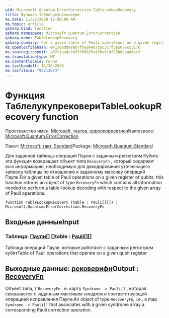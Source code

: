```yaml
---
uid: Microsoft.Quantum.ErrorCorrection.TableLookupRecovery
title: Функция Таблелукупрековери
ms.date: 11/25/2020 12:00:00 AM
ms.topic: article
qsharp.kind: function
qsharp.namespace: Microsoft.Quantum.ErrorCorrection
qsharp.name: TableLookupRecovery
qsharp.summary: For a given table of Pauli operations on a given register of qubits, this function returns an object of type `RecoveryFn` which contains all information needed to perform a table-lookup decoding with respect to the given array of Pauli operations.
ms.openlocfilehash: e4136add99ab7fb6904d7cac3c7f3e5076cc3176
ms.sourcegitcommit: a87c1aa8e7453360025e47ba614f25b02ea84ec3
ms.translationtype: MT
ms.contentlocale: ru-RU
ms.lasthandoff: 11/26/2020
ms.locfileid: "96213673"
---
```

# <a name="tablelookuprecovery-function"></a><span data-ttu-id="1e3b1-102">Функция Таблелукупрековери</span><span class="sxs-lookup"><span data-stu-id="1e3b1-102">TableLookupRecovery function</span></span>

<span data-ttu-id="1e3b1-103">Пространство имен: [Microsoft. тактов. ерроркорректион](xref:Microsoft.Quantum.ErrorCorrection)</span><span class="sxs-lookup"><span data-stu-id="1e3b1-103">Namespace: [Microsoft.Quantum.ErrorCorrection](xref:Microsoft.Quantum.ErrorCorrection)</span></span>

<span data-ttu-id="1e3b1-104">Пакет: [Microsoft. такт. Standard](https://nuget.org/packages/Microsoft.Quantum.Standard)</span><span class="sxs-lookup"><span data-stu-id="1e3b1-104">Package: [Microsoft.Quantum.Standard](https://nuget.org/packages/Microsoft.Quantum.Standard)</span></span>


<span data-ttu-id="1e3b1-105">Для заданной таблицы операций Паули с заданным регистром Кубитс эта функция возвращает объект типа `RecoveryFn` , который содержит всю информацию, необходимую для декодирования уточняющего запроса таблицы по отношению к заданному массиву операций Паули.</span><span class="sxs-lookup"><span data-stu-id="1e3b1-105">For a given table of Pauli operations on a given register of qubits, this function returns an object of type `RecoveryFn` which contains all information needed to perform a table-lookup decoding with respect to the given array of Pauli operations.</span></span>

```qsharp
function TableLookupRecovery (table : Pauli[][]) : Microsoft.Quantum.ErrorCorrection.RecoveryFn
```


## <a name="input"></a><span data-ttu-id="1e3b1-106">Входные данные</span><span class="sxs-lookup"><span data-stu-id="1e3b1-106">Input</span></span>

### <a name="table--pauli"></a><span data-ttu-id="1e3b1-107">Таблица: [Паули](xref:microsoft.quantum.lang-ref.pauli)[] []</span><span class="sxs-lookup"><span data-stu-id="1e3b1-107">table : [Pauli](xref:microsoft.quantum.lang-ref.pauli)[][]</span></span>

<span data-ttu-id="1e3b1-108">Таблица операций Паули, которые работают с заданным регистром кубит</span><span class="sxs-lookup"><span data-stu-id="1e3b1-108">Table of Pauli operations that operate on a given qubit register</span></span>



## <a name="output--recoveryfn"></a><span data-ttu-id="1e3b1-109">Выходные данные: [рековерифн](xref:Microsoft.Quantum.ErrorCorrection.RecoveryFn)</span><span class="sxs-lookup"><span data-stu-id="1e3b1-109">Output : [RecoveryFn](xref:Microsoft.Quantum.ErrorCorrection.RecoveryFn)</span></span>

<span data-ttu-id="1e3b1-110">Объект типа, т `RecoveryFn` . е. карту `Syndrome -> Pauli[]` , которая связывается с заданным массивом синдром и соответствующей операцией исправления Паули.</span><span class="sxs-lookup"><span data-stu-id="1e3b1-110">An object of type `RecoveryFn`, i.e., a map `Syndrome -> Pauli[]` that associates with a given syndrome array a corresponding Pauli correction operation.</span></span>